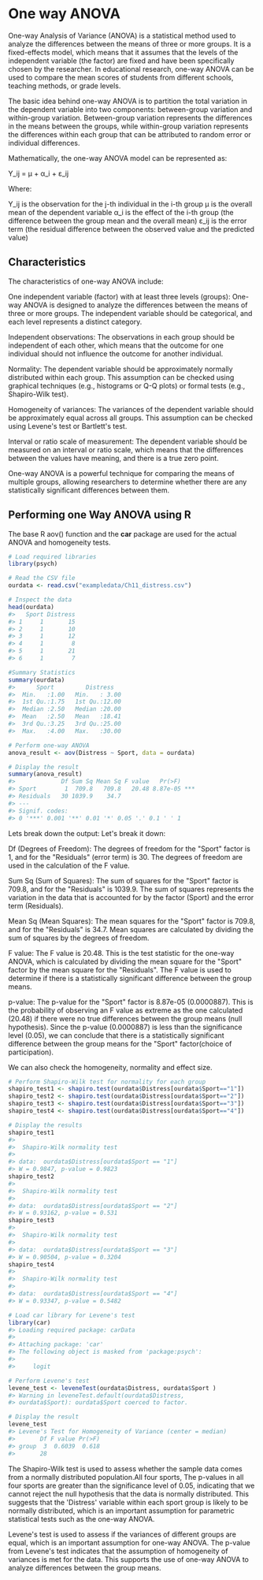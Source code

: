 # One way ANOVA

One-way Analysis of Variance (ANOVA) is a statistical method used to analyze the differences between the means of three or more groups. It is a fixed-effects model, which means that it assumes that the levels of the independent variable (the factor) are fixed and have been specifically chosen by the researcher. In educational research, one-way ANOVA can be used to compare the mean scores of students from different schools, teaching methods, or grade levels.

The basic idea behind one-way ANOVA is to partition the total variation in the dependent variable into two components: between-group variation and within-group variation. Between-group variation represents the differences in the means between the groups, while within-group variation represents the differences within each group that can be attributed to random error or individual differences.

Mathematically, the one-way ANOVA model can be represented as:

Y_ij = μ + α_i + ε_ij

Where:

Y_ij is the observation for the j-th individual in the i-th group
μ is the overall mean of the dependent variable
α_i is the effect of the i-th group (the difference between the group mean and the overall mean)
ε_ij is the error term (the residual difference between the observed value and the predicted value)

## Characteristics
The characteristics of one-way ANOVA include:

One independent variable (factor) with at least three levels (groups): One-way ANOVA is designed to analyze the differences between the means of three or more groups. The independent variable should be categorical, and each level represents a distinct category.

Independent observations: The observations in each group should be independent of each other, which means that the outcome for one individual should not influence the outcome for another individual.

Normality: The dependent variable should be approximately normally distributed within each group. This assumption can be checked using graphical techniques (e.g., histograms or Q-Q plots) or formal tests (e.g., Shapiro-Wilk test).

Homogeneity of variances: The variances of the dependent variable should be approximately equal across all groups. This assumption can be checked using Levene's test or Bartlett's test.

Interval or ratio scale of measurement: The dependent variable should be measured on an interval or ratio scale, which means that the differences between the values have meaning, and there is a true zero point.

One-way ANOVA is a powerful technique for comparing the means of multiple groups, allowing researchers to determine whether there are any statistically significant differences between them.

## Performing one Way ANOVA using R

The base R aov() function and the **car** package are used for the actual ANOVA and homogeneity tests.


```r
# Load required libraries
library(psych)

# Read the CSV file
ourdata <- read.csv("exampledata/Ch11_distress.csv")

# Inspect the data
head(ourdata)
#>   Sport Distress
#> 1     1       15
#> 2     1       10
#> 3     1       12
#> 4     1        8
#> 5     1       21
#> 6     1        7

#Summary Statistics
summary(ourdata)
#>      Sport         Distress    
#>  Min.   :1.00   Min.   : 3.00  
#>  1st Qu.:1.75   1st Qu.:12.00  
#>  Median :2.50   Median :20.00  
#>  Mean   :2.50   Mean   :18.41  
#>  3rd Qu.:3.25   3rd Qu.:25.00  
#>  Max.   :4.00   Max.   :30.00

# Perform one-way ANOVA
anova_result <- aov(Distress ~ Sport, data = ourdata)

# Display the result
summary(anova_result)
#>             Df Sum Sq Mean Sq F value   Pr(>F)    
#> Sport        1  709.8   709.8   20.48 8.87e-05 ***
#> Residuals   30 1039.9    34.7                     
#> ---
#> Signif. codes:  
#> 0 '***' 0.001 '**' 0.01 '*' 0.05 '.' 0.1 ' ' 1
```
Lets break down the output:
Let's break it down:

Df (Degrees of Freedom): The degrees of freedom for the "Sport" factor is 1, and for the "Residuals" (error term) is 30. The degrees of freedom are used in the calculation of the F value.

Sum Sq (Sum of Squares): The sum of squares for the "Sport" factor is 709.8, and for the "Residuals" is 1039.9. The sum of squares represents the variation in the data that is accounted for by the factor (Sport) and the error term (Residuals).

Mean Sq (Mean Squares): The mean squares for the "Sport" factor is 709.8, and for the "Residuals" is 34.7. Mean squares are calculated by dividing the sum of squares by the degrees of freedom.

F value: The F value is 20.48. This is the test statistic for the one-way ANOVA, which is calculated by dividing the mean square for the "Sport" factor by the mean square for the "Residuals". The F value is used to determine if there is a statistically significant difference between the group means.

p-value: The p-value for the "Sport" factor is 8.87e-05 (0.0000887). This is the probability of observing an F value as extreme as the one calculated (20.48) if there were no true differences between the group means (null hypothesis).
Since the p-value (0.0000887) is less than the significance level (0.05), we can conclude that there is a statistically significant difference between the group means for the "Sport" factor(choice of participation).


We can also check the homogeneity, normality and effect size. 

```r
# Perform Shapiro-Wilk test for normality for each group
shapiro_test1 <- shapiro.test(ourdata$Distress[ourdata$Sport=="1"])
shapiro_test2 <- shapiro.test(ourdata$Distress[ourdata$Sport=="2"])
shapiro_test3 <- shapiro.test(ourdata$Distress[ourdata$Sport=="3"])
shapiro_test4 <- shapiro.test(ourdata$Distress[ourdata$Sport=="4"])

# Display the results
shapiro_test1
#> 
#> 	Shapiro-Wilk normality test
#> 
#> data:  ourdata$Distress[ourdata$Sport == "1"]
#> W = 0.9847, p-value = 0.9823
shapiro_test2
#> 
#> 	Shapiro-Wilk normality test
#> 
#> data:  ourdata$Distress[ourdata$Sport == "2"]
#> W = 0.93162, p-value = 0.531
shapiro_test3
#> 
#> 	Shapiro-Wilk normality test
#> 
#> data:  ourdata$Distress[ourdata$Sport == "3"]
#> W = 0.90504, p-value = 0.3204
shapiro_test4
#> 
#> 	Shapiro-Wilk normality test
#> 
#> data:  ourdata$Distress[ourdata$Sport == "4"]
#> W = 0.93347, p-value = 0.5482

# Load car library for Levene's test
library(car)
#> Loading required package: carData
#> 
#> Attaching package: 'car'
#> The following object is masked from 'package:psych':
#> 
#>     logit

# Perform Levene's test
levene_test <- leveneTest(ourdata$Distress, ourdata$Sport )
#> Warning in leveneTest.default(ourdata$Distress,
#> ourdata$Sport): ourdata$Sport coerced to factor.

# Display the result
levene_test
#> Levene's Test for Homogeneity of Variance (center = median)
#>       Df F value Pr(>F)
#> group  3  0.6039  0.618
#>       28
```

The Shapiro-Wilk test is used to assess whether the sample data comes from a normally distributed population.All four sports, The p-values in all four sports are greater than the significance level of 0.05, indicating that we cannot reject the null hypothesis that the data is normally distributed. This suggests that the 'Distress' variable within each sport group is likely to be normally distributed, which is an important assumption for parametric statistical tests such as the one-way ANOVA.

Levene's test is used to assess if the variances of different groups are equal, which is an important assumption for one-way ANOVA. The p-value from Levene's test indicates that the assumption of homogeneity of variances is met for the data. This supports the use of one-way ANOVA to analyze differences between the group means.



